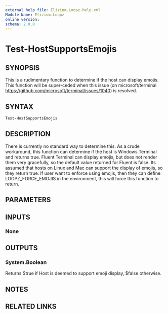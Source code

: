 ```yaml
---
external help file: Elizium.Loopz-help.xml
Module Name: Elizium.Loopz
online version:
schema: 2.0.0
---
```


# Test-HostSupportsEmojis

## SYNOPSIS

This is a rudimentary function to determine if the host can display emojis. This
function will be super-ceded when this issue (on microsoft/terminal
https://github.com/microsoft/terminal/issues/1040) is resolved.

## SYNTAX

```powershell
Test-HostSupportsEmojis
```

## DESCRIPTION

There is currently no standard way to determine this. As a crude workaround, this function
can determine if the host is Windows Terminal and returns true. Fluent Terminal can
display emojis, but does not render them very gracefully, so the default value
returned for Fluent is false. Its assumed that hosts on Linux and Mac can support
the display of emojis, so they return true. If user want to enforce using emojis,
then they can define LOOPZ_FORCE_EMOJIS in the environment, this will force this
function to return.

## PARAMETERS

## INPUTS

### None

## OUTPUTS

### System.Boolean

Returns $true if Host is deemed to support emoji display, $false otherwise.

## NOTES

## RELATED LINKS
